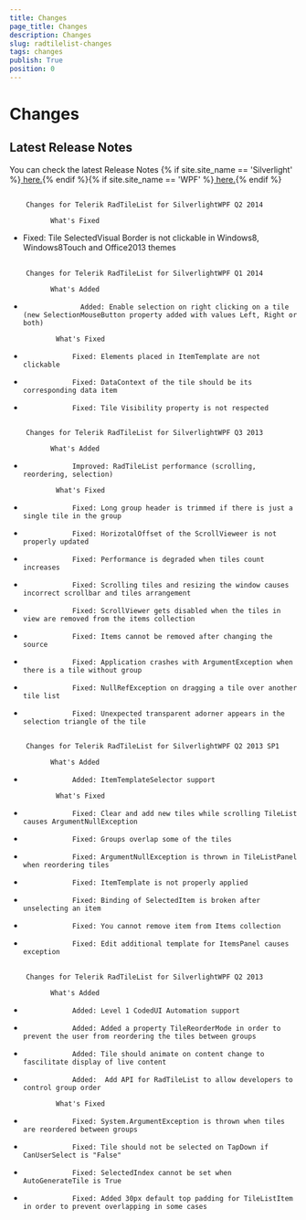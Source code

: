 ```yaml
---
title: Changes
page_title: Changes
description: Changes
slug: radtilelist-changes
tags: changes
publish: True
position: 0
---
```


# Changes



## Latest Release Notes

You can check the latest Release Notes
          {% if site.site_name == 'Silverlight' %}[ here.](http://www.telerik.com/products/silverlight/whats-new/release_notes.aspx){% endif %}{% if site.site_name == 'WPF' %}[ here.](http://www.telerik.com/products/wpf/whats-new/release-history.aspx){% endif %}

## 
		Changes for Telerik RadTileList for SilverlightWPF Q2 2014
	  
			  What's Fixed
			

* Fixed: Tile SelectedVisual Border is not clickable in Windows8, Windows8Touch and Office2013 themes
				  

## 
        Changes for Telerik RadTileList for SilverlightWPF Q1 2014
      
              What's Added
            

* 
                    Added: Enable selection on right clicking on a tile (new SelectionMouseButton property added with values Left, Right or both)
                  
              What's Fixed
            

* 
                  Fixed: Elements placed in ItemTemplate are not clickable
                

* 
                  Fixed: DataContext of the tile should be its corresponding data item
                

* 
                  Fixed: Tile Visibility property is not respected
                

## 
        Changes for Telerik RadTileList for SilverlightWPF Q3 2013
      
              What's Added
            

* 
                  Improved: RadTileList performance (scrolling, reordering, selection)
                
              What's Fixed
            

* 
                  Fixed: Long group header is trimmed if there is just a single tile in the group
                

* 
                  Fixed: HorizotalOffset of the ScrollVieweer is not properly updated
                

* 
                  Fixed: Performance is degraded when tiles count increases
                

* 
                  Fixed: Scrolling tiles and resizing the window causes incorrect scrollbar and tiles arrangement
                

* 
                  Fixed: ScrollViewer gets disabled when the tiles in view are removed from the items collection
                

* 
                  Fixed: Items cannot be removed after changing the source
                

* 
                  Fixed: Application crashes with ArgumentException when there is a tile without group
                

* 
                  Fixed: NullRefException on dragging a tile over another tile list
                

* 
                  Fixed: Unexpected transparent adorner appears in the selection triangle of the tile
                

## 
        Changes for Telerik RadTileList for SilverlightWPF Q2 2013 SP1
      
              What's Added
            

* 
                  Added: ItemTemplateSelector support
                
              What's Fixed
            

* 
                  Fixed: Clear and add new tiles while scrolling TileList causes ArgumentNullException
                

* 
                  Fixed: Groups overlap some of the tiles
                

* 
                  Fixed: ArgumentNullException is thrown in TileListPanel when reordering tiles
                

* 
                  Fixed: ItemTemplate is not properly applied
                

* 
                  Fixed: Binding of SelectedItem is broken after unselecting an item
                

* 
                  Fixed: You cannot remove item from Items collection
                

* 
                  Fixed: Edit additional template for ItemsPanel causes exception
                

## 
        Changes for Telerik RadTileList for SilverlightWPF Q2 2013
      
              What's Added
            

* 
                  Added: Level 1 CodedUI Automation support
                

* 
                  Added: Added a property TileReorderMode in order to prevent the user from reordering the tiles between groups
                

* 
                  Added: Tile should animate on content change to fascilitate display of live content
                

* 
                  Added:  Add API for RadTileList to allow developers to control group order
                
              What's Fixed
            

* 
                  Fixed: System.ArgumentException is thrown when tiles are reordered between groups
                

* 
                  Fixed: Tile should not be selected on TapDown if CanUserSelect is "False"
                

* 
                  Fixed: SelectedIndex cannot be set when AutoGenerateTile is True
                

* 
                  Fixed: Added 30px default top padding for TileListItem in order to prevent overlapping in some cases
                
